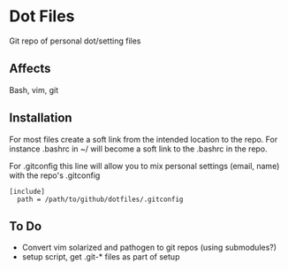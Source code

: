 Dot Files
=========

Git repo of personal dot/setting files

Affects
-------
Bash, vim, git

Installation
------------
For most files create a soft link from the intended location to the repo. For instance .bashrc in ~/ will become a soft link to the .bashrc in the repo.

For .gitconfig this line will allow you to mix personal settings (email, name) with the repo's .gitconfig


```
[include] 
  path = /path/to/github/dotfiles/.gitconfig
```

To Do
-----
- Convert vim solarized and pathogen to git repos (using submodules?)
- setup script, get .git-* files as part of setup

